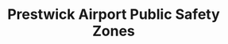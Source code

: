 ---
schema: default
title: Prestwick Airport Public Safety Zones
organization: South Ayrshire Council
notes: >-
    Public safety zones surrounding Prestwick Airport
resources:
  - name: Prestwick Airport Public Safety Zones FEATURE LAYER
  - url: >-
      
  - format: FEATURE LAYER
license: 
category:

  - public safety
  - boundaries
  - planning
  - community safety
maintainer: South Ayrshire Council
maintainer_email: someone@example.com
---